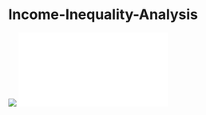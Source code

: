 # Income-Inequality-Analysis

<image src="Income Inequality.pdf"/>
<embed src="Income Inequality.pdf" type="application/pdf">

